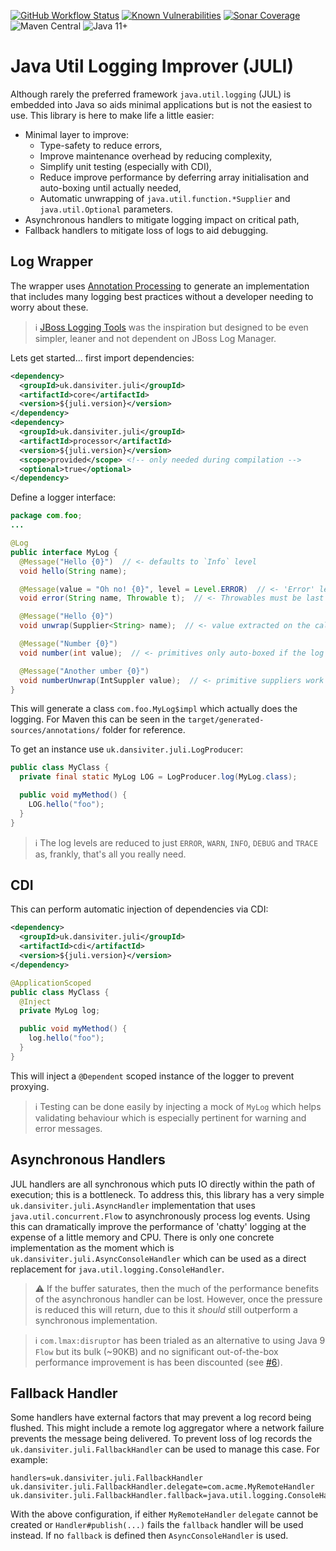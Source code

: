 [![GitHub Workflow Status](https://img.shields.io/github/workflow/status/dansiviter/juli/Build?style=flat-square)](https://github.com/dansiviter/juli/actions/workflows/build.yaml) [![Known Vulnerabilities](https://snyk.io/test/github/dansiviter/juli/badge.svg?style=flat-square)](https://snyk.io/test/github/dansiviter/juli) [![Sonar Coverage](https://img.shields.io/sonar/coverage/dansiviter_juli?server=https%3A%2F%2Fsonarcloud.io&style=flat-square)](https://sonarcloud.io/dashboard?id=dansiviter_juli) ![Maven Central](https://img.shields.io/maven-central/v/uk.dansiviter.juli/juli-project?style=flat-square) ![Java 11+](https://img.shields.io/badge/-Java%2011%2B-informational?style=flat-square)


# Java Util Logging Improver (JULI) #

Although rarely the preferred framework `java.util.logging` (JUL) is embedded into Java so aids minimal applications but is not the easiest to use. This library is here to make life a little easier:
* Minimal layer to improve:
  * Type-safety to reduce errors,
  * Improve maintenance overhead by reducing complexity,
  * Simplify unit testing (especially with CDI),
  * Reduce improve performance by deferring array initialisation and auto-boxing until actually needed,
  * Automatic unwrapping of `java.util.function.*Supplier` and `java.util.Optional` parameters.
* Asynchronous handlers to mitigate logging impact on critical path,
* Fallback handlers to mitigate loss of logs to aid debugging.


## Log Wrapper ##

The wrapper uses [Annotation Processing](https://docs.oracle.com/en/java/javase/11/docs/api/java.compiler/javax/annotation/processing/package-summary.html) to generate an implementation that includes many logging best practices without a developer needing to worry about these.

> :information_source: [JBoss Logging Tools](https://github.com/jboss-logging/jboss-logging-tools) was the inspiration but designed to be even simpler, leaner and not dependent on JBoss Log Manager.

Lets get started... first import dependencies:

```xml
<dependency>
  <groupId>uk.dansiviter.juli</groupId>
  <artifactId>core</artifactId>
  <version>${juli.version}</version>
</dependency>
<dependency>
  <groupId>uk.dansiviter.juli</groupId>
  <artifactId>processor</artifactId>
  <version>${juli.version}</version>
  <scope>provided</scope> <!-- only needed during compilation -->
  <optional>true</optional>
</dependency>
```

Define a logger interface:
```java
package com.foo;
...

@Log
public interface MyLog {
  @Message("Hello {0}")  // <- defaults to `Info` level
  void hello(String name);

  @Message(value = "Oh no! {0}", level = Level.ERROR)  // <- 'Error' level
  void error(String name, Throwable t);  // <- Throwables must be last parameter

  @Message("Hello {0}")
  void unwrap(Supplier<String> name);  // <- value extracted on the calling thread if #isLoggable passes

  @Message("Number {0}")
  void number(int value);  // <- primitives only auto-boxed if the log level is consumed. w00t!

  @Message("Another umber {0}")
  void numberUnwrap(IntSuppler value);  // <- primitive suppliers work too!
}
```

This will generate a class `com.foo.MyLog$impl` which actually does the logging. For Maven this can be seen in the `target/generated-sources/annotations/` folder for reference.

To get an instance use `uk.dansiviter.juli.LogProducer`:
```java
public class MyClass {
  private final static MyLog LOG = LogProducer.log(MyLog.class);

  public void myMethod() {
    LOG.hello("foo");
  }
}
```

> :information_source: The log levels are reduced to just `ERROR`, `WARN`, `INFO`, `DEBUG` and `TRACE` as, frankly, that's all you really need.

## CDI ##

This can perform automatic injection of dependencies via CDI:

```xml
<dependency>
  <groupId>uk.dansiviter.juli</groupId>
  <artifactId>cdi</artifactId>
  <version>${juli.version}</version>
</dependency>
```

```java
@ApplicationScoped
public class MyClass {
  @Inject
  private MyLog log;

  public void myMethod() {
    log.hello("foo");
  }
}
```

This will inject a `@Dependent` scoped instance of the logger to prevent proxying.

> :information_source: Testing can be done easily by injecting a mock of `MyLog` which helps validating behaviour which is especially pertinent for warning and error messages.


## Asynchronous Handlers ##

JUL handlers are all synchronous which puts IO directly within the path of execution; this is a bottleneck. To address this, this library has a very simple `uk.dansiviter.juli.AsyncHandler` implementation that uses `java.util.concurrent.Flow` to asynchronously process log events. Using this can dramatically improve the performance of 'chatty' logging at the expense of a little memory and CPU. There is only one concrete implementation as the moment which is `uk.dansiviter.juli.AsyncConsoleHandler` which can be used as a direct replacement for `java.util.logging.ConsoleHandler`.

> :warning: If the buffer saturates, then the much of the performance benefits of the asynchronous handler can be lost. However, once the pressure is reduced this will return, due to this it _should_ still outperform a synchronous implementation.

> :information_source: `com.lmax:disruptor` has been trialed as an alternative to using Java 9 `Flow` but its bulk (~90KB) and no significant out-of-the-box performance improvement is has been discounted (see [#6](../../issues/6)).


## Fallback Handler ##

Some handlers have external factors that may prevent a log record being flushed. This might include a remote log aggregator where a network failure prevents the message being delivered. To prevent loss of log records the `uk.dansiviter.juli.FallbackHandler` can be used to manage this case. For example:

```
handlers=uk.dansiviter.juli.FallbackHandler
uk.dansiviter.juli.FallbackHandler.delegate=com.acme.MyRemoteHandler
uk.dansiviter.juli.FallbackHandler.fallback=java.util.logging.ConsoleHandler
```
With the above configuration, if either `MyRemoteHandler` `delegate` cannot be created or `Handler#publish(...)` fails the `fallback` handler will be used instead. If no `fallback` is defined then `AsyncConsoleHandler` is used.
